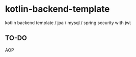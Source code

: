 # kotlin-backend-template
kotlin backend template / jpa / mysql / spring security with jwt

## TO-DO
AOP